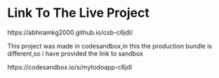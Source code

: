 <h1>Link To The Live Project</h1>https://abhiramkg2000.github.io/csb-c6jdl/
<P>This project was made in codesandbox,in this the production bundle is different,so i have provided the link to sandbox</p>https://codesandbox.io/s/mytodoapp-c6jdl
